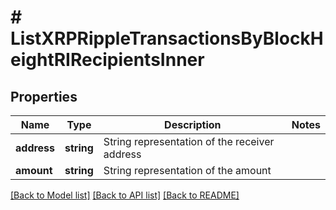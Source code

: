 # # ListXRPRippleTransactionsByBlockHeightRIRecipientsInner

## Properties

Name | Type | Description | Notes
------------ | ------------- | ------------- | -------------
**address** | **string** | String representation of the receiver address |
**amount** | **string** | String representation of the amount |

[[Back to Model list]](../../README.md#models) [[Back to API list]](../../README.md#endpoints) [[Back to README]](../../README.md)
